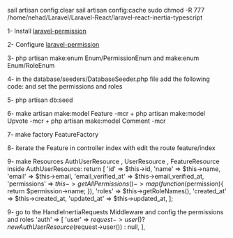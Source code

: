 sail artisan config:clear
sail artisan config:cache
sudo chmod -R 777 /home/nehad/Laravel/Laravel-React/laravel-react-inertia-typescript




1- Install [laravel-permission](https://github.com/spatie/laravel-permission)

2- Configure [laravel-permission](https://github.com/spatie/laravel-permission)

3- php artisan make:enum Enum/PermissionEnum and  make:enum Enum/RoleEnum

4- in the database/seeders/DatabaseSeeder.php file add the following code:
    and set the permissions and roles

5- php artisan db:seed

6- make artisan make:model Feature -mcr + php artisan make:model Upvote -mcr + php artisan make:model Comment -mcr

7- make factory FeatureFactory 

8- iterate the Feature in controller index with edit the route feature/index

9- make Resources AuthUserResource , UserResource , FeatureResource
    inside AuthUserResource: 
       return [
            'id' => $this->id,
            'name' => $this->name,
            'email' => $this->email,
            'email_verified_at' => $this->email_verified_at,
            'permissions' => $this->getAllPermissions()->map(function ($permission){
                return $permission->name;
            }),
            'roles' => $this->getRoleNames(),
            'created_at' => $this->created_at,
            'updated_at' => $this->updated_at,
        ];

9- go to the HandleInertiaRequests  Middleware
    and config the permissions and roles
    'auth' => [
                'user' => $request->user() ? new AuthUserResource($request->user()) : null,
            ],